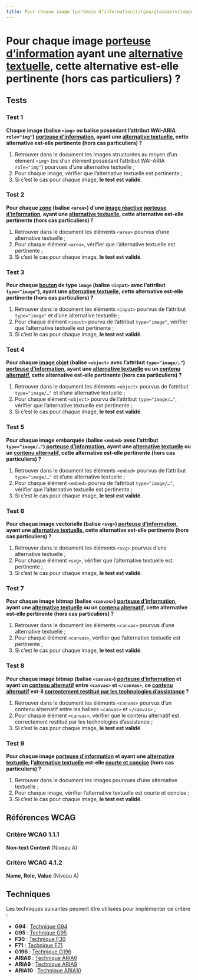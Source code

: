 ```yaml
---
title: Pour chaque image [porteuse d’information](/rgaa/glossaire/image-porteuse-d-information) ayant une [alternative textuelle](/rgaa/glossaire/alternative-textuelle-image), cette alternative est-elle pertinente (hors cas particuliers) ?
---
```


# Pour chaque image [porteuse d’information](/rgaa/glossaire/image-porteuse-d-information) ayant une [alternative textuelle](/rgaa/glossaire/alternative-textuelle-image), cette alternative est-elle pertinente (hors cas particuliers) ?



## Tests

### Test 1

**Chaque image (balise `<img>` ou balise possédant l’attribut WAI-ARIA `role="img"`) [porteuse d’information](/rgaa/glossaire/image-porteuse-d-information), ayant une [alternative textuelle](/rgaa/glossaire/alternative-textuelle-image), cette alternative est-elle pertinente (hors cas particuliers) ?**

1. Retrouver dans le document les images structurées au moyen d’un élément `<img>` (ou d’un élément possédant l’attribut WAI-ARIA `role="img"`) pourvues d’une alternative textuelle ;
2. Pour chaque image, vérifier que l’alternative textuelle est pertinente ;
3. Si c’est le cas pour chaque image, **le test est validé**.

### Test 2

**Pour chaque [zone](/rgaa/glossaire/zone-d-une-image-reactive) (balise `<area>`) d’une [image réactive](/rgaa/glossaire/image-reactive) [porteuse d’information](/rgaa/glossaire/image-porteuse-d-information), ayant une [alternative textuelle](/rgaa/glossaire/alternative-textuelle-image), cette alternative est-elle pertinente (hors cas particuliers) ?**

1. Retrouver dans le document les éléments `<area>` pourvus d’une alternative textuelle ;
2. Pour chaque élément `<area>`, vérifier que l’alternative textuelle est pertinente ;
3. Si c’est le cas pour chaque image, **le test est validé**.

### Test 3

**Pour chaque [bouton](/rgaa/glossaire/bouton-formulaire) de type `image` (balise `<input>` avec l’attribut `type="image"`), ayant une [alternative textuelle](/rgaa/glossaire/alternative-textuelle-image), cette alternative est-elle pertinente (hors cas particuliers) ?**

1. Retrouver dans le document les éléments `<input>` pourvus de l’attribut `type="image"` et d’une alternative textuelle ;
2. Pour chaque élément `<input>` pourvu de l’attribut `type="image"`, vérifier que l’alternative textuelle est pertinente ;
3. Si c’est le cas pour chaque image, **le test est validé**.

### Test 4

**Pour chaque [image objet](/rgaa/glossaire/image-objet) (balise `<object>` avec l’attribut `type="image/…"`) [porteuse d’information](/rgaa/glossaire/image-porteuse-d-information), ayant une [alternative textuelle](/rgaa/glossaire/alternative-textuelle-image) ou un [contenu alternatif](/rgaa/glossaire/contenu-alternatif), cette alternative est-elle pertinente (hors cas particuliers) ?**

1. Retrouver dans le document les éléments `<object>` pourvus de l’attribut `type="image/…"` et d’une alternative textuelle ;
2. Pour chaque élément `<object>` pourvu de l’attribut `type="image/…"`, vérifier que l’alternative textuelle est pertinente ;
3. Si c’est le cas pour chaque image, **le test est validé**.

### Test 5

**Pour chaque image embarquée (balise `<embed>` avec l’attribut `type="image/…"`) [porteuse d’information](/rgaa/glossaire/image-porteuse-d-information), ayant une [alternative textuelle](/rgaa/glossaire/alternative-textuelle-image) ou un [contenu alternatif](/rgaa/glossaire/contenu-alternatif), cette alternative est-elle pertinente (hors cas particuliers) ?**

1. Retrouver dans le document les éléments `<embed>` pourvus de l’attribut `type="image/…"` et d’une alternative textuelle ;
2. Pour chaque élément `<embed>` pourvu de l’attribut `type="image/…"`, vérifier que l’alternative textuelle est pertinente ;
3. Si c’est le cas pour chaque image, **le test est validé**.

### Test 6

**Pour chaque image vectorielle (balise `<svg>`) [porteuse d’information](/rgaa/glossaire/image-porteuse-d-information), ayant une [alternative textuelle](/rgaa/glossaire/alternative-textuelle-image), cette alternative est-elle pertinente (hors cas particuliers) ?**

1. Retrouver dans le document les éléments `<svg>` pourvus d’une alternative textuelle ;
2. Pour chaque élément `<svg>`, vérifier que l’alternative textuelle est pertinente ;
3. Si c’est le cas pour chaque image, **le test est validé**.

### Test 7

**Pour chaque image bitmap (balise `<canvas>`) [porteuse d’information](/rgaa/glossaire/image-porteuse-d-information), ayant une [alternative textuelle](/rgaa/glossaire/alternative-textuelle-image) ou un [contenu alternatif](/rgaa/glossaire/contenu-alternatif), cette alternative est-elle pertinente (hors cas particuliers) ?**

1. Retrouver dans le document les éléments `<canvas>` pourvus d’une alternative textuelle ;
2. Pour chaque élément `<canvas>`, vérifier que l’alternative textuelle est pertinente ;
3. Si c’est le cas pour chaque image, **le test est validé**.

### Test 8

**Pour chaque image bitmap (balise `<canvas>`) [porteuse d’information](/rgaa/glossaire/image-porteuse-d-information) et ayant  un [contenu alternatif](/rgaa/glossaire/contenu-alternatif) entre `<canvas>` et `</canvas>`, ce [contenu alternatif](/rgaa/glossaire/contenu-alternatif) est-il [correctement restitué par les technologies d’assistance](/rgaa/glossaire/correctement-restitue-par-les-technologies-d-assistance) ?**

1. Retrouver dans le document les éléments `<canvas>` pourvus d’un contenu alternatif entre les balises `<canvas>` et `</canvas>` ;
2. Pour chaque élément `<canvas>`, vérifier que le contenu alternatif est correctement restitué par les technologies d’assistance ;
3. Si c’est le cas pour chaque image, **le test est validé**.

### Test 9

**Pour chaque image [porteuse d’information](/rgaa/glossaire/image-porteuse-d-information) et ayant une [alternative textuelle](/rgaa/glossaire/alternative-textuelle-image), l’[alternative textuelle](/rgaa/glossaire/alternative-textuelle-image) est-elle [courte et concise](/rgaa/glossaire/alternative-courte-et-concise) (hors cas particuliers) ?**

1. Retrouver dans le document les images pourvues d’une alternative textuelle ;
2. Pour chaque image, vérifier l’alternative textuelle est courte et concise ;
3. Si c’est le cas pour chaque image, **le test est validé**.



## Références WCAG

### Critère WCAG 1.1.1

**Non-text Content** (Niveau A)

### Critère WCAG 4.1.2

**Name, Role, Value** (Niveau A)



## Techniques

Les techniques suivantes peuvent être utilisées pour implémenter ce critère :

- **G94** : [Technique G94](https://www.w3.org/WAI/WCAG21/Techniques/html/G94)
- **G95** : [Technique G95](https://www.w3.org/WAI/WCAG21/Techniques/html/G95)
- **F30** : [Technique F30](https://www.w3.org/WAI/WCAG21/Techniques/html/F30)
- **F71** : [Technique F71](https://www.w3.org/WAI/WCAG21/Techniques/html/F71)
- **G196** : [Technique G196](https://www.w3.org/WAI/WCAG21/Techniques/html/G196)
- **ARIA6** : [Technique ARIA6](https://www.w3.org/WAI/WCAG21/Techniques/html/ARIA6)
- **ARIA9** : [Technique ARIA9](https://www.w3.org/WAI/WCAG21/Techniques/html/ARIA9)
- **ARIA10** : [Technique ARIA10](https://www.w3.org/WAI/WCAG21/Techniques/html/ARIA10)
